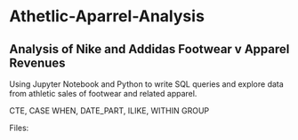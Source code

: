 # Athetlic-Aparrel-Analysis


## Analysis of Nike and Addidas Footwear v Apparel Revenues

Using Jupyter Notebook and Python to write SQL queries and explore data from athletic sales of footwear and related apparel.

CTE, CASE WHEN, DATE_PART, ILIKE, WITHIN GROUP

Files: 
